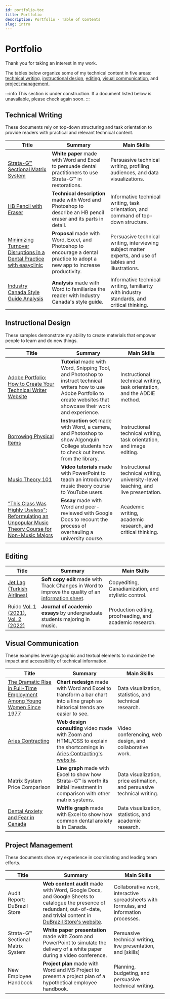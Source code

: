 ```yaml
---
id: portfolio-toc
title: Portfolio
description: Portfolio - Table of Contents
slug: intro
---
```


# Portfolio

Thank you for taking an interest in my work.

The tables below organize some of my technical content in five areas: [technical writing](#technical-writing), [instructional design](#instructional-design), [editing](#editing), [visual communication](#visual-communication), and [project management](#project-management).

:::info
This section is under construction. If a document listed below is unavailable, please check again soon.
:::

## Technical Writing

These documents rely on top-down structuring and task orientation to provide readers with practical and relevant technical content.

| Title | Summary | Main Skills |
|-------|---------|-------------|
| [Strata-G&trade; Sectional Matrix System](./technical-writing/strata-g-matrix-system) | **White paper** made with Word and Excel to persuade dental practitioners to use Strata-G&trade; in restorations. | Persuasive technical writing, profiling audiences, and data visualizations. |
| [HB Pencil with Eraser](./technical-writing/hb-pencil-with-eraser) | **Technical description** made with Word and Photoshop to describe an HB pencil eraser and its parts in detail. | Informative technical writing, task orientation, and command of top-down structure. |  
| [Minimizing Turnover Disruptions in a Dental Practice with easyclinic](./technical-writing/minimizing-turnover-disruptions) | **Proposal** made with Word, Excel, and Photoshop to encourage a dental practice to adopt a new app to increase productivity. | Persuasive technical writing, interviewing subject matter experts, and use of tables and illustrations. |
| [Industry Canada Style Guide Analysis](./technical-writing/industry-canada-style-analysis) | **Analysis** made with Word to familiarize the reader with Industry Canada's style guide. | Informative technical writing, familiarity with industry standards, and critical thinking. |  

## Instructional Design

These samples demonstrate my ability to create materials that empower people to learn and do new things.

| Title | Summary | Main Skills |
|-------|---------|-------------|
| [Adobe Portfolio: How to Create Your Technical Writer Website](./instructional-design/create-your-technical-writer-website) | **Tutorial** made with Word, Snipping Tool, and Photoshop to instruct technical writers how to use Adobe Portfolio to create websites that showcase their work and experience. | Instructional technical writing, task orientation, and the ADDIE method. | 
| [Borrowing Physical Items](./instructional-design/borrowing-physical-items) | **Instruction set** made with Word, a camera, and Photoshop to show Algonquin College students how to check out items from the library. | Instructional technical writing, task orientation, and image editing. |
| [Music Theory 101](https://www.youtube.com/@musictheory1017/videos) | **Video tutorials** made with PowerPoint to teach an introductory music theory course to YouTube users. | Instructional technical writing, university-level teaching, and live presentation. |  
| ["This Class Was Highly Useless": Reformulating an Unpopular Music Theory Course for Non-Music Majors](https://ojs.library.osu.edu/index.php/engagingstudents/article/view/7694/6331) | **Essay** made with Word and peer-reviewed with Google Docs to recount the process of overhauling a university course. | Academic writing, academic research, and critical thinking. |  

## Editing

| Title | Summary | Main Skills |
|-------|---------|-------------|
| [Jet Lag (Turkish Airlines)](./editing/jet-lag-edit) | **Soft copy edit** made with Track Changes in Word to improve the quality of an [information sheet](https://web.archive.org/web/20160521012916/http:/www.turkishairlines.com/en-int/travel-information/frequently-asked-questions/flight-and-health/other-situations). | Copyediting, Canadianization, and stylistic control. |
| Ruido [Vol. 1 (2021)](https://www.academia.edu/81092863/Ruido_Revista_de_ensayos_musicales_vol_1_), [Vol. 2 (2022)](https://www.academia.edu/86200138/Ruido_Revista_de_ensayos_musicales_vol_2_) | **Journal of academic essays** by undergraduate students majoring in music. | Production editing, proofreading, and academic research. | 


## Visual Communication

These examples leverage graphic and textual elements to maximize the impact and accessibility of technical information.

| Title | Summary | Main Skills |
|-------|---------|-------------|
| [The Dramatic Rise in Full-Time Employment Among Young Women Since 1977](./visual-communication/rise-in-female-employment) | **Chart redesign** made with Word and Excel to transform a bar chart into a line graph so historical trends are easier to see. | Data visualization, statistics, and technical research. |   
| [Aries Contracting](https://www.youtube.com/watch?v=hxfuE5T9-hQ) | **Web design consulting** video made with Zoom and HTML/CSS to explain the shortcomings in [Aries Contracting's website](https://www.ariescontracting.com/). | Video conferencing, web design, and collaborative work. |  
| Matrix System Price Comparison | **Line graph** made with Excel to show how Strata-G&trade; is worth its initial investment in comparison with other matrix systems. | Data visualization, price estimation, and persuasive technical writing. | 
| [Dental Anxiety and Fear in Canada](./visual-communication/dental-anxiety-and-fear-in-canada) | **Waffle graph** made with Excel to show how common dental anxiety is in Canada. | Data visualization, statistics, and academic research. | 


## Project Management

These documents show my experience in coordinating and leading team efforts. 

| Title | Summary | Main Skills |
|-------|---------|-------------|
| Audit Report: DuBrazil Store | **Web content audit** made with Word, Google Docs, and Google Sheets to catalogue the presence of redundant, out-of-date, and trivial content in [DuBrazil Store's website](https://www.dubrazilstore.com/en). | Collaborative work, interactive spreadsheets with formulas, and information processes. |   
| Strata-G&trade; Sectional Matrix System | **White paper presentation** made with Zoom and PowerPoint to simulate the delivery of a white paper during a video conference. | Persuasive technical writing, live presentation, and [skills] |  
| New Employee Handbook | **Project plan** made with Word and MS Project to present a project plan of a hypothetical employee handbook. | Planning, budgeting, and persuasive technical writing. |
